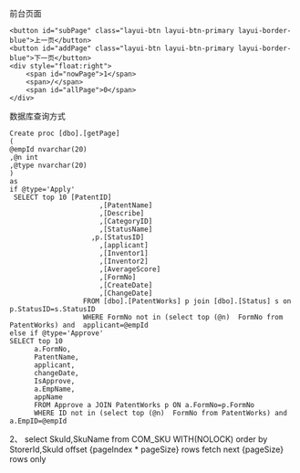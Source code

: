 前台页面

    <button id="subPage" class="layui-btn layui-btn-primary layui-border-blue">上一页</button>
    <button id="addPage" class="layui-btn layui-btn-primary layui-border-blue">下一页</button>
    <div style="float:right">
        <span id="nowPage">1</span>
        <span>/</span>
        <span id="allPage">0</span>
    </div>
    
数据库查询方式

    Create proc [dbo].[getPage]
    (
    @empId nvarchar(20)
    ,@n int
    ,@type nvarchar(20)
    )
    as
    if @type='Apply'
     SELECT top 10 [PatentID]
                          ,[PatentName]
                          ,[Describe]
                          ,[CategoryID]
                          ,[StatusName]
                        ,p.[StatusID]
                          ,[applicant]
                          ,[Inventor1]
                          ,[Inventor2]
                          ,[AverageScore]
                          ,[FormNo]
                          ,[CreateDate]
                          ,[ChangeDate]
                      FROM [dbo].[PatentWorks] p join [dbo].[Status] s on p.StatusID=s.StatusID
                      WHERE FormNo not in (select top (@n)  FormNo from PatentWorks) and  applicant=@empId
    else if @type='Approve'           
    SELECT top 10 
          a.FormNo,
          PatentName,
          applicant,
          changeDate,
          IsApprove,
          a.EmpName,
          appName
          FROM Approve a JOIN PatentWorks p ON a.FormNo=p.FormNo
          WHERE ID not in (select top (@n)  FormNo from PatentWorks) and a.EmpID=@empId

2、
select SkuId,SkuName from COM_SKU WITH(NOLOCK) order by StorerId,SkuId offset {pageIndex * pageSize} rows fetch next {pageSize} rows only
